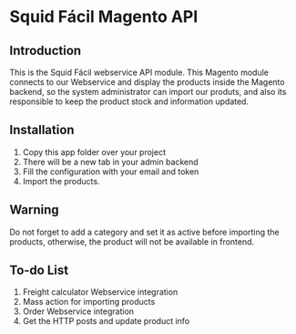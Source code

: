 Squid Fácil Magento API
=======

Introduction
------------
This is the Squid Fácil webservice API module. This Magento module connects to
our Webservice and display the products inside the Magento backend, so the 
system administrator can import our produts, and also its responsible to keep 
the product stock and information updated.

Installation
------------
1. Copy this app folder over your project
2. There will be a new tab in your admin backend
3. Fill the configuration with your email and token
4. Import the products.

Warning
-------
Do not forget to add a category and set it as active before importing the products,
otherwise, the product will not be available in frontend.

To-do List
----------
1. Freight calculator Webservice integration
2. Mass action for importing products
3. Order Webservice integration
4. Get the HTTP posts and update product info
